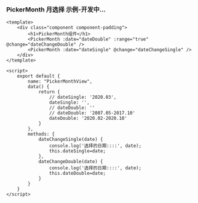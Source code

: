 ### PickerMonth 月选择 示例-开发中...

<template>
    <div class="component component-padding">
        <h1>PickerMonth组件</h1>
        <PickerMonth :date="dateDouble" :range="true" @change="dateChangeDouble" />
        <PickerMonth :date="dateSingle" @change="dateChangeSingle" />
    </div>
</template>

<script>
    export default {
        name: "PickerMonthView",
        data() {
            return {
                // dateSingle: '2020.03',
                dateSingle: '',
                // dateDouble: ''
                // dateDouble: '2007.05-2017.10'
                dateDouble: '2020.02-2020.10'
            }
        },
        methods: {
            dateChangeSingle(date) {
                console.log('选择的日期::::', date);
                this.dateSingle=date;
            },
            dateChangeDouble(date) {
                console.log('选择的日期::::', date);
                this.dateDouble=date;
            }
        }
    }
</script>

<style lang="stylus" scoped>

.component-padding
    padding-bottom 200px !important
    width 240px

</style>

```vue
<template>
    <div class="component component-padding">
        <h1>PickerMonth组件</h1>
        <PickerMonth :date="dateDouble" :range="true" @change="dateChangeDouble" />
        <PickerMonth :date="dateSingle" @change="dateChangeSingle" />
    </div>
</template>

<script>
    export default {
        name: "PickerMonthView",
        data() {
            return {
                // dateSingle: '2020.03',
                dateSingle: '',
                // dateDouble: ''
                // dateDouble: '2007.05-2017.10'
                dateDouble: '2020.02-2020.10'
            }
        },
        methods: {
            dateChangeSingle(date) {
                console.log('选择的日期::::', date);
                this.dateSingle=date;
            },
            dateChangeDouble(date) {
                console.log('选择的日期::::', date);
                this.dateDouble=date;
            }
        }
    }
</script>

```